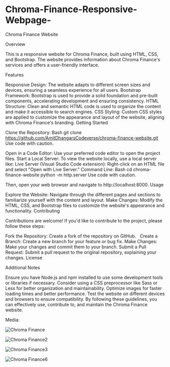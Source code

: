 # Chroma-Finance-Responsive-Webpage-
Chroma Finance Website

Overview

This is a responsive website for Chroma Finance, built using HTML, CSS, and Bootstrap. The website provides information about Chroma Finance's services and offers a user-friendly interface.

Features

Responsive Design: The website adapts to different screen sizes and devices, ensuring a seamless experience for all users.
Bootstrap Framework: Bootstrap is used to provide a solid foundation and pre-built components, accelerating development and ensuring consistency.
HTML Structure: Clean and semantic HTML code is used to organize the content and make it accessible to search engines.
CSS Styling: Custom CSS styles are applied to customize the appearance and layout of the website, aligning with Chroma Finance's branding.
Getting Started

Clone the Repository:
Bash
git clone https://github.com/AmitDhangarsCodeverse/chroma-finance-website.git
Use code with caution.

Open in a Code Editor: Use your preferred code editor to open the project files.
Start a Local Server: To view the website locally, use a local server like:
Live Server (Visual Studio Code extension): Right-click on an HTML file and select "Open with Live Server."
Command Line:
Bash
cd chroma-finance-website
python -m http.server
Use code with caution.

Then, open your web browser and navigate to http://localhost:8000.
Usage

Explore the Website: Navigate through the different pages and sections to familiarize yourself with the content and layout.
Make Changes: Modify the HTML, CSS, and Bootstrap files to customize the website's appearance and functionality.
Contributing

Contributions are welcome! If you'd like to contribute to the project, please follow these steps:

Fork the Repository: Create a fork of the repository on GitHub.   
Create a Branch: Create a new branch for your feature or bug fix.
Make Changes: Make your changes and commit them to your branch.
Submit a Pull Request: Submit a pull request to the original repository, explaining your changes.
License

Additional Notes

Ensure you have Node.js and npm installed to use some development tools or libraries if necessary.
Consider using a CSS preprocessor like Sass or Less for better organization and maintainability.
Optimize images for faster loading times and better performance.
Test the website on different devices and browsers to ensure compatibility.
By following these guidelines, you can effectively use, contribute to, and maintain the Chroma Finance website.

Media:

![Chroma Finance](https://github.com/user-attachments/assets/fe350750-838f-4ab1-962f-0a95fb88dd4d)

![Chroma Finance2](https://github.com/user-attachments/assets/c2e2cd52-6919-4569-9c83-522e6c727c48)

![Chroma Finance3](https://github.com/user-attachments/assets/6040d463-3788-4cca-9a3e-5177bef09a1a)

![Chroma Finance6](https://github.com/user-attachments/assets/6e0353a3-a876-494d-bc13-5b1e761113dd)





